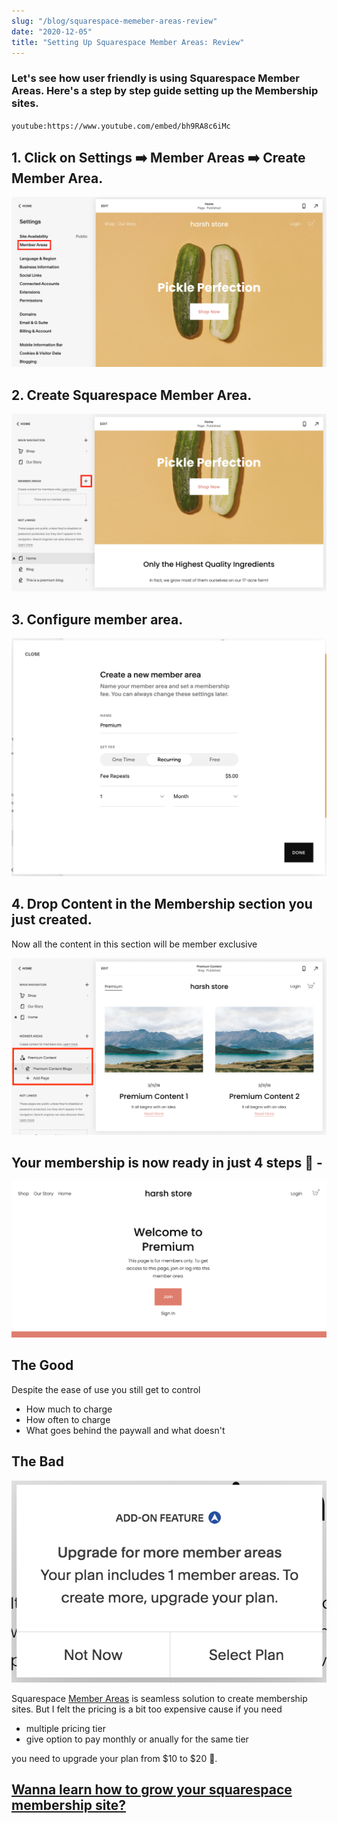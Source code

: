 ```yaml
---
slug: "/blog/squarespace-memeber-areas-review"
date: "2020-12-05"
title: "Setting Up Squarespace Member Areas: Review"
---
```


### Let's see how user friendly is using Squarespace Member Areas. Here's a step by step guide setting up the Membership sites.

`youtube:https://www.youtube.com/embed/bh9RA8c6iMc`

## 1. Click on Settings ➡️ Member Areas ➡️ Create Member Area.
![squarespace-member-areas](../images/squarespace-member-areas.png)

## 2. Create Squarespace Member Area.
![squarespace-create-member-area](../images/squarespace-create-member-area.png)

## 3. Configure member area.
![squarespace-configure-subscription](../images/squarespace-configure-subscription.png)

## 4. Drop Content in the Membership section you just created.
Now all the content in this section will be member exclusive

![squarespace-premium-content](../images/squarespace-premium-content.png)

## Your membership is now ready in just 4 steps 🙂 -

![squarespace-premium-wall](../images/squarespace-premium-wall.png)

## The Good
Despite the ease of use you still get to control
- How much to charge
- How often to charge
- What goes behind the paywall and what doesn't

## The Bad

![squarespace-membership-limitation](../images/squarespace-membership-limitation.png)

Squarespace <a href="https://www.squarespace.com/ecommerce/membership-sites" target="_blank">Member Areas</a> is seamless solution to create membership sites. But I felt the pricing is a bit too expensive cause if you need 

- multiple pricing tier 
- give option to pay monthly or anually for the same tier

you need to upgrade your plan from $10 to $20 🙁.

## <a href="https://salesjump.xyz/blog/squarespace-membership-subscription" target="_blank">Wanna learn how to grow your squarespace membership site?</a>